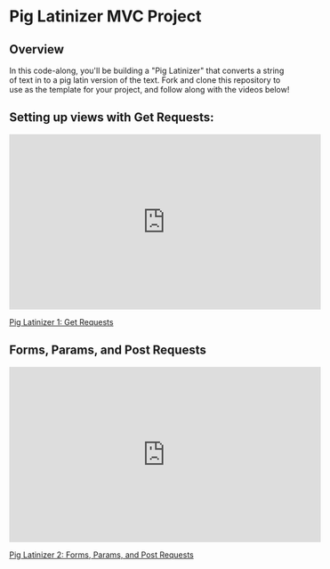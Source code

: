 # Pig Latinizer MVC Project

## Overview
In this code-along, you'll be building a "Pig Latinizer" that converts a string of text in to a pig latin version of the text.
Fork and clone this repository to use as the template for your project, and follow along with the videos below!


## Setting up views with Get Requests: 

<iframe width="560" height="315"
src="https://www.youtube.com/embed/NrV54gtwp5Q" frameborder="0"
allowfullscreen></iframe><p><a href="https://www.youtube.com/watch?v=NrV54gtwp5Q">Pig Latinizer 1: Get Requests</a></p>

## Forms, Params, and Post Requests

<iframe width="560" height="315"
src="https://www.youtube.com/embed/pGIynaHuyzQ" frameborder="0"
allowfullscreen></iframe><p><a href="https://www.youtube.com/watch?v=pGIynaHuyzQ">Pig Latinizer 2: Forms, Params, and Post Requests</a></p>
